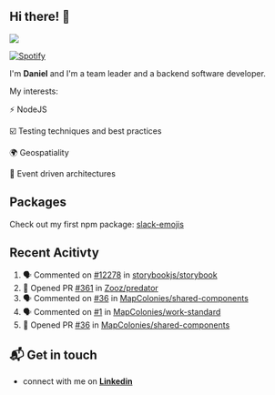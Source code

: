 ## Hi there! 👋

<p>
  <img src="https://github-readme-stats.vercel.app/api?username=syncush&theme=tokyonight">
</p>

[![Spotify](https://novatorem-rust.vercel.app/api/spotify)](https://open.spotify.com/user/syncush)

I'm **Daniel** and I'm a team leader and a backend software developer.

My interests:

⚡ NodeJS

☑️ Testing techniques and best practices

🌍 Geospatiality

🧠 Event driven architectures

## Packages
Check out my first npm package: [slack-emojis](https://www.npmjs.com/package/slack-emojis)

## Recent Acitivty
<!--START_SECTION:activity-->
1. 🗣 Commented on [#12278](https://github.com//storybookjs/storybook/issues/12278) in [storybookjs/storybook](https://github.com//storybookjs/storybook)
2. 💪 Opened PR [#361](https://github.com//Zooz/predator/pull/361) in [Zooz/predator](https://github.com//Zooz/predator)
3. 🗣 Commented on [#36](https://github.com//MapColonies/shared-components/issues/36) in [MapColonies/shared-components](https://github.com//MapColonies/shared-components)
4. 🗣 Commented on [#1](https://github.com//MapColonies/work-standard/issues/1) in [MapColonies/work-standard](https://github.com//MapColonies/work-standard)
5. 💪 Opened PR [#36](https://github.com//MapColonies/shared-components/pull/36) in [MapColonies/shared-components](https://github.com//MapColonies/shared-components)
<!--END_SECTION:activity-->

## 📬 Get in touch

* connect with me on [**Linkedin**](https://www.linkedin.com/in/daniel-hermon-927372144/)
